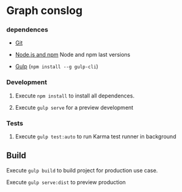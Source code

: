 # Graph conslog
 
### dependences

- [Git](https://git-scm.com/)
- [Node.js and npm](nodejs.org) Node and npm last versions

- [Gulp](http://gulpjs.com/) (`npm install --g gulp-cli`)

### Development

1. Execute `npm install` to install all dependences.

2. Execute `gulp serve` for a preview development

### Tests

1. Execute `gulp test:auto` to run Karma test runner in background


## Build

Execute `gulp build` to build project for production use case.

Execute `gulp serve:dist` to preview production
